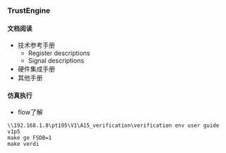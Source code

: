 ### TrustEngine

#### 文档阅读

+ 技术参考手册
	+ Register descriptions
	+ Signal descriptions
+ 硬件集成手册
+ 其他手册

#### 仿真执行

+ flow了解
```
\\192.168.1.8\pt105\V1\A15_verification\verification env user guide v1p5
make go FSDB=1
make verdi
```

